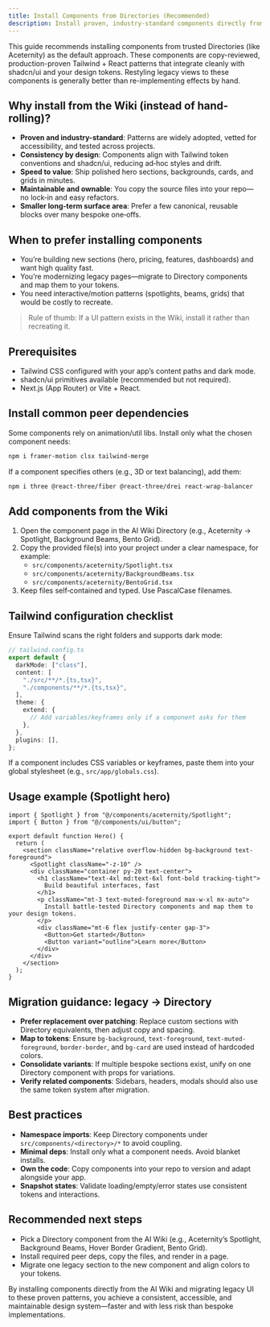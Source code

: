 ```yaml
---
title: Install Components from Directories (Recommended)
description: Install proven, industry-standard components directly from the AI Wiki (e.g., Aceternity) and migrate legacy UI to these patterns for consistency and speed.
---
```


This guide recommends installing components from trusted Directories (like Aceternity) as the default approach. These components are copy-reviewed, production-proven Tailwind + React patterns that integrate cleanly with shadcn/ui and your design tokens. Restyling legacy views to these components is generally better than re-implementing effects by hand.

## Why install from the Wiki (instead of hand-rolling)?
- **Proven and industry-standard**: Patterns are widely adopted, vetted for accessibility, and tested across projects.
- **Consistency by design**: Components align with Tailwind token conventions and shadcn/ui, reducing ad‑hoc styles and drift.
- **Speed to value**: Ship polished hero sections, backgrounds, cards, and grids in minutes.
- **Maintainable and ownable**: You copy the source files into your repo—no lock‑in and easy refactors.
- **Smaller long‑term surface area**: Prefer a few canonical, reusable blocks over many bespoke one‑offs.

## When to prefer installing components
- You’re building new sections (hero, pricing, features, dashboards) and want high quality fast.
- You’re modernizing legacy pages—migrate to Directory components and map them to your tokens.
- You need interactive/motion patterns (spotlights, beams, grids) that would be costly to recreate.

> Rule of thumb: If a UI pattern exists in the Wiki, install it rather than recreating it.

## Prerequisites
- Tailwind CSS configured with your app’s content paths and dark mode.
- shadcn/ui primitives available (recommended but not required).
- Next.js (App Router) or Vite + React.

## Install common peer dependencies
Some components rely on animation/util libs. Install only what the chosen component needs:

```bash
npm i framer-motion clsx tailwind-merge
```

If a component specifies others (e.g., 3D or text balancing), add them:

```bash
npm i three @react-three/fiber @react-three/drei react-wrap-balancer
```

## Add components from the Wiki
1. Open the component page in the AI Wiki Directory (e.g., Aceternity → Spotlight, Background Beams, Bento Grid).
2. Copy the provided file(s) into your project under a clear namespace, for example:
   - `src/components/aceternity/Spotlight.tsx`
   - `src/components/aceternity/BackgroundBeams.tsx`
   - `src/components/aceternity/BentoGrid.tsx`
3. Keep files self‑contained and typed. Use PascalCase filenames.

## Tailwind configuration checklist
Ensure Tailwind scans the right folders and supports dark mode:

```ts
// tailwind.config.ts
export default {
  darkMode: ["class"],
  content: [
    "./src/**/*.{ts,tsx}",
    "./components/**/*.{ts,tsx}",
  ],
  theme: {
    extend: {
      // Add variables/keyframes only if a component asks for them
    },
  },
  plugins: [],
};
```

If a component includes CSS variables or keyframes, paste them into your global stylesheet (e.g., `src/app/globals.css`).

## Usage example (Spotlight hero)
```tsx
import { Spotlight } from "@/components/aceternity/Spotlight";
import { Button } from "@/components/ui/button";

export default function Hero() {
  return (
    <section className="relative overflow-hidden bg-background text-foreground">
      <Spotlight className="-z-10" />
      <div className="container py-20 text-center">
        <h1 className="text-4xl md:text-6xl font-bold tracking-tight">
          Build beautiful interfaces, fast
        </h1>
        <p className="mt-3 text-muted-foreground max-w-xl mx-auto">
          Install battle‑tested Directory components and map them to your design tokens.
        </p>
        <div className="mt-6 flex justify-center gap-3">
          <Button>Get started</Button>
          <Button variant="outline">Learn more</Button>
        </div>
      </div>
    </section>
  );
}
```

## Migration guidance: legacy → Directory
- **Prefer replacement over patching**: Replace custom sections with Directory equivalents, then adjust copy and spacing.
- **Map to tokens**: Ensure `bg-background`, `text-foreground`, `text-muted-foreground`, `border-border`, and `bg-card` are used instead of hardcoded colors.
- **Consolidate variants**: If multiple bespoke sections exist, unify on one Directory component with props for variations.
- **Verify related components**: Sidebars, headers, modals should also use the same token system after migration.

## Best practices
- **Namespace imports**: Keep Directory components under `src/components/<directory>/*` to avoid coupling.
- **Minimal deps**: Install only what a component needs. Avoid blanket installs.
- **Own the code**: Copy components into your repo to version and adapt alongside your app.
- **Snapshot states**: Validate loading/empty/error states use consistent tokens and interactions.

## Recommended next steps
- Pick a Directory component from the AI Wiki (e.g., Aceternity’s Spotlight, Background Beams, Hover Border Gradient, Bento Grid).
- Install required peer deps, copy the files, and render in a page.
- Migrate one legacy section to the new component and align colors to your tokens.

By installing components directly from the AI Wiki and migrating legacy UI to these proven patterns, you achieve a consistent, accessible, and maintainable design system—faster and with less risk than bespoke implementations.